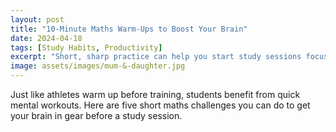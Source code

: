 ```yaml
---
layout: post
title: "10-Minute Maths Warm-Ups to Boost Your Brain"
date: 2024-04-18
tags: [Study Habits, Productivity]
excerpt: "Short, sharp practice can help you start study sessions focused and ready."
image: assets/images/mum-&-daughter.jpg
---
```


Just like athletes warm up before training, students benefit from quick mental workouts. Here are five short maths challenges you can do to get your brain in gear before a study session.
